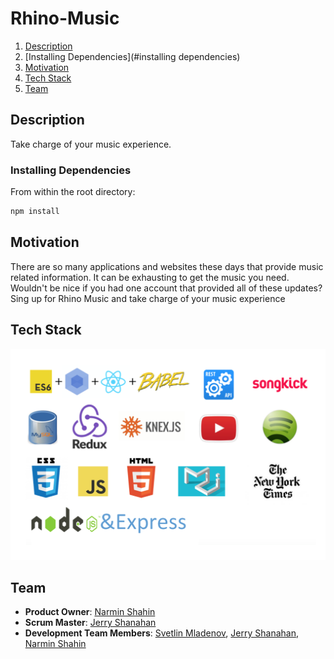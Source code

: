 # Rhino-Music
<!-- <img src="add a logo later"/> -->

1. [Description](#description)
2. [Installing Dependencies](#installing dependencies)
3. [Motivation](#motivation)
4. [Tech Stack](#techstack)
5. [Team](#team)

## Description
Take charge of your music experience. 

### Installing Dependencies
From within the root directory:
```sh
npm install
```

## Motivation
There are so many applications and websites these days that provide music related information. It can be exhausting to get the music you need.
Wouldn't be nice if you had one account that provided all of these updates?
Sing up for Rhino Music and take charge of your music experience 

## Tech Stack
!['tech stack'](/client/styles/tech_stack.png)

## Team

  - __Product Owner__: [Narmin Shahin](http://github.com/narmeen12)
  - __Scrum Master__: [Jerry Shanahan](http://github.com/Jerrys914)
  - __Development Team Members__: [Svetlin Mladenov](http://github.com/sveem), [Jerry Shanahan](http://github.com/Jerrys914), [Narmin Shahin](http://github.com/narmeen12)



